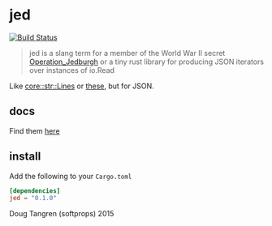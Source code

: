 # jed

[![Build Status](https://travis-ci.org/softprops/jed.svg)](https://travis-ci.org/softprops/jed)

> jed is  a slang term for a member of the World War II secret [Operation_Jedburgh](http://en.wikipedia.org/wiki/Operation_Jedburgh) or a tiny rust library for producing JSON iterators over instances of io.Read

Like [core::str::Lines](https://doc.rust-lang.org/core/str/struct.Lines.html) or [these](https://doc.rust-lang.org/serialize/?search=Iter), but for JSON.

## docs

Find them [here](https://softprops.github.io/jed)

## install

Add the following to your `Cargo.toml`

```toml
[dependencies]
jed = "0.1.0"
```

Doug Tangren (softprops) 2015
